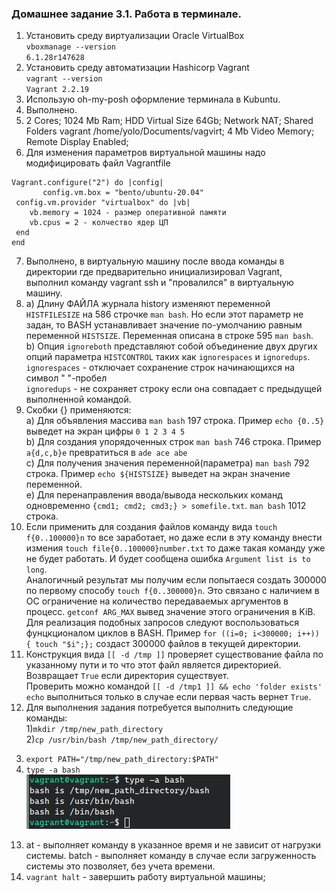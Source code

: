 ### Домашнее задание 3.1. Работа в терминале.
1. Установить среду виртуализации Oracle VirtualBox  
`vboxmanage --version`  
`6.1.28r147628`  
2. Установить среду автоматизации Hashicorp Vagrant  
`vagrant --version`  
`Vagrant 2.2.19`
3. Использую oh-my-posh оформление терминала в Kubuntu.  
4. Выполнено.  
5. 2 Cores; 1024 Mb Ram; HDD Virtual Size 64Gb; Network NAT; Shared Folders vagrant /home/yolo/Documents/vagvirt; 4 Mb Video Memory; Remote Display Enabled;  
6. Для изменения параметров виртуальной машины надо модифицировать файл Vagrantfile  
 ```
 Vagrant.configure("2") do |config|  
        config.vm.box = "bento/ubuntu-20.04"  
  config.vm.provider "virtualbox" do |vb|  
     vb.memory = 1024 - размер оперативной памяти  
     vb.cpus = 2 - колчество ядер ЦП  
  end  
end
```   
7. Выполнено, в виртуальную машину после ввода команды в директории где предварительно инициализировал Vagrant, выполнил команду vagrant ssh и "провалился" в виртуальную машину.  
8. a) Длину ФАЙЛА журнала history изменяют переменной `HISTFILESIZE` на 586 строчке `man bash`. Но если этот параметр не задан, то BASH устанавливает значение по-умолчанию равным переменной `HISTSIZE`. Переменная описана в строке 595 `man bash`.  
b) Опция `ignoreboth` представляют собой объединение двух других опций параметра `HISTCONTROL` таких как `ignorespaces` и `ignoredups`.   
`ignorespaces` - отключает сохранение строк начинающихся на символ " "-пробел   
`ignoredups` - не сохраняет строку если она совпадает с предыдущей выполненной командой.  
9. Скобки {} применяются:  
 a) Для объявления массива `man bash` 197 строка. Пример `echo {0..5}` выведет на экран цифры `0 1 2 3 4 5`  
 b) Для создания упорядоченных строк `man bash` 746 строка. Пример `a{d,c,b}e` превратиться в `ade ace abe`  
 c) Для получения значения переменной(параметра) `man bash` 792 строка. Пример `echo ${HISTSIZE}` выведет на экран значение переменной.  
 e) Для перенаправления ввода/вывода нескольких команд одновременно `{cmd1; cmd2; cmd3;} > somefile.txt`. `man bash` 1012 строка.  
10. Если применить для создания файлов команду вида `touch f{0..100000}n` то все заработает, но даже если в эту команду внести измения `touch file{0..100000}number.txt` то даже такая команду уже не будет работать. И будет сообщена ошибка `Argument list is to long`.  
Аналогичный результат мы получим если попытаеся создать 300000 по первому способу `touch f{0..300000}n`. Это связано с наличием в ОС ограничение на количество передаваемых аргументов в процесс. `getconf ARG_MAX` вывед значение этого ограничения в KiB.  
Для реализация подобных запросов следуют воспользоваться фунцкционалом циклов в BASH. Пример `for ((i=0; i<300000; i++)) { touch "$i";};` создаст 300000 файлов в текущей директории.  
11. Конструкция вида `[[ -d /tmp ]]` проверяет существование файла по указанному пути и то что этот файл является директорией. Возвращает `True` если директория существует.  
Проверить можно командой `[[ -d /tmp1 ]] && echo 'folder exists'` `echo` выполниться только в случае если первая часть вернет `True`.  
12. Для выполнения задания потребуется выполнить следующие команды:  
1)`mkdir /tmp/new_path_directory`  
2)`cp /usr/bin/bash /tmp/new_path_directory/`  
3) `export PATH="/tmp/new_path_directory:$PATH"`  
4) `type -a bash`  
![type!](/6_Lesson_terminal_1/images/type-abash.png)  
13. at - выполняет команду в указанное время и не зависит от нагрузки системы. batch - выполняет команду в случае если загруженность системы это позволяет, без учета времени.  
14. `vagrant halt` - завершить работу виртуальной машины;  